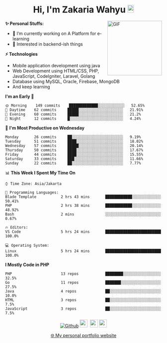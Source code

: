 <h1 align="center">Hi, I'm Zakaria Wahyu <img src="https://github.com/TheDudeThatCode/TheDudeThatCode/blob/master/Assets/Hi.gif" width="20px" height="25px"></h1>

<img align="right" alt="GIF" height="175px" src="https://www.nayakapratama.co.id/wp-content/uploads/2019/07/Website-Maintenance.gif" />

**✨ Personal Stuffs:**
- 🔭 I’m currently working on A Platform for e-learning 
- 🌱 Interested in backend-ish things

**⚡ Technologies**
- Mobile application development using java
- Web Development using HTML/CSS, PHP, JavaScript, CodeIgniter, Laravel, Golang
- Database using MySQL, Oracle, Firebase, MongoDB
- And keep learning

<!--START_SECTION:waka-->
**I'm an Early 🐤** 

```text
🌞 Morning    149 commits    █████████████░░░░░░░░░░░░   52.65% 
🌆 Daytime    62 commits     █████░░░░░░░░░░░░░░░░░░░░   21.91% 
🌃 Evening    60 commits     █████░░░░░░░░░░░░░░░░░░░░   21.2% 
🌙 Night      12 commits     █░░░░░░░░░░░░░░░░░░░░░░░░   4.24%

```
📅 **I'm Most Productive on Wednesday** 

```text
Monday       26 commits     ██░░░░░░░░░░░░░░░░░░░░░░░   9.19% 
Tuesday      51 commits     ████░░░░░░░░░░░░░░░░░░░░░   18.02% 
Wednesday    57 commits     █████░░░░░░░░░░░░░░░░░░░░   20.14% 
Thursday     50 commits     ████░░░░░░░░░░░░░░░░░░░░░   17.67% 
Friday       44 commits     ████░░░░░░░░░░░░░░░░░░░░░   15.55% 
Saturday     33 commits     ███░░░░░░░░░░░░░░░░░░░░░░   11.66% 
Sunday       22 commits     ██░░░░░░░░░░░░░░░░░░░░░░░   7.77%

```


📊 **This Week I Spent My Time On** 

```text
⌚︎ Time Zone: Asia/Jakarta

💬 Programming Languages: 
Blade Template           2 hrs 43 mins       ████████████░░░░░░░░░░░░░   50.41% 
PHP                      2 hrs 38 mins       ████████████░░░░░░░░░░░░░   48.92% 
Bash                     2 mins              ░░░░░░░░░░░░░░░░░░░░░░░░░   0.67%

🔥 Editors: 
VS Code                  5 hrs 24 mins       █████████████████████████   100.0%

💻 Operating System: 
Linux                    5 hrs 24 mins       █████████████████████████   100.0%

```

**I Mostly Code in PHP** 

```text
PHP                      13 repos            ████████░░░░░░░░░░░░░░░░░   32.5% 
Go                       11 repos            ███████░░░░░░░░░░░░░░░░░░   27.5% 
Java                     4 repos             ██░░░░░░░░░░░░░░░░░░░░░░░   10.0% 
HTML                     3 repos             ██░░░░░░░░░░░░░░░░░░░░░░░   7.5% 
JavaScript               3 repos             ██░░░░░░░░░░░░░░░░░░░░░░░   7.5%

```



<!--END_SECTION:waka-->

<p align="center">
<a href="https://github.com/zakariawahyu" target="_blank"><img alt="Github" src="https://img.shields.io/badge/GitHub-%2312100E.svg?&style=for-the-badge&logo=Github&logoColor=white" /></a>
<a href="https://www.twitter.com/_zakariawahyu"><img src="https://img.shields.io/badge/twitter-%231DA1F2.svg?&style=for-the-badge&logo=twitter&logoColor=white" height=25></a> 
<a href="https://www.linkedin.com/in/zakariawahyu"><img src="https://img.shields.io/badge/linkedin-%230077B5.svg?&style=for-the-badge&logo=linkedin&logoColor=white" height=25></a> 
<a href="https://www.instagram.com/_zakariawahyu"><img src="https://img.shields.io/badge/instagram-%23E4405F.svg?&style=for-the-badge&logo=instagram&logoColor=white" height=25></a></p>
<p align="center"><a href="https://www.zakariawahyu.com" target="_blank">🌐 My personal portfolio website</a></p>
